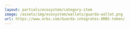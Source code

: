 ```yaml
---
layout: partials/ecosystem/category-item
image: /assets/img/ecosystem/wallets/guarda-wallet.png
url: https://www.orbs.com/Guarda-integrates-ORBS-token/
---
```

